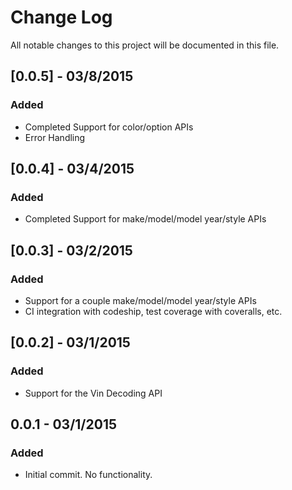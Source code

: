 # Change Log
All notable changes to this project will be documented in this file.

## [0.0.5] - 03/8/2015
### Added
- Completed Support for color/option APIs
- Error Handling

## [0.0.4] - 03/4/2015
### Added
- Completed Support for make/model/model year/style APIs

## [0.0.3] - 03/2/2015
### Added
- Support for a couple make/model/model year/style APIs
- CI integration with codeship, test coverage with coveralls, etc.

## [0.0.2] - 03/1/2015
### Added
- Support for the Vin Decoding API

## 0.0.1 - 03/1/2015
### Added
- Initial commit. No functionality.
